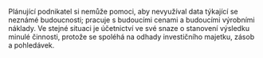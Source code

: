 <emphasis level="moderate">Plánující podnikatel si nemůže pomoci,</emphasis><break time="0.3s"/> aby nevyužíval data týkající se neznámé budoucnosti;<break time="0.4s"/> pracuje s budoucími cenami a budoucími výrobními náklady.<break time="0.5s"/> Ve stejné situaci je účetnictví ve své snaze o stanovení výsledku minulé činnosti,<break time="0.3s"/> protože se spoléhá na odhady investičního majetku,<break time="0.2s"/> zásob a pohledávek. 